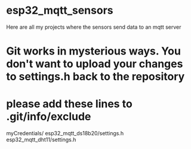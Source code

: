 # esp32_mqtt_sensors
Here are all my projects where the sensors send data to an mqtt server


# Git works in mysterious ways. You don't want to upload your changes to settings.h back to the repository
# please add these lines to .git/info/exclude

myCredentials/
esp32_mqtt_ds18b20/settings.h
esp32_mqtt_dht11/settings.h
